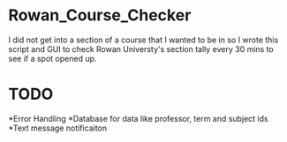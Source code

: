 # Rowan_Course_Checker

I did not get into a section of a course that I wanted to be in so I wrote this script and GUI to check Rowan Universty's section tally every 30 mins to see if a spot opened up.

# TODO

*Error Handling
*Database for data like professor, term and subject ids
*Text message notificaiton
